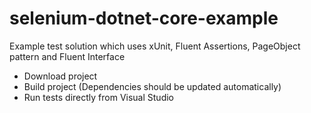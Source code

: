 # selenium-dotnet-core-example
Example test solution which uses xUnit, Fluent Assertions, PageObject pattern and Fluent Interface

* Download project
* Build project (Dependencies should be updated automatically)
* Run tests directly from Visual Studio
